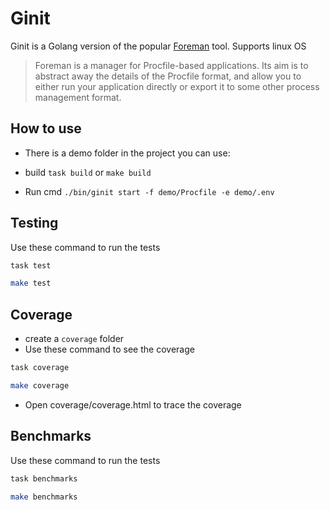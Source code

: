 # Ginit

Ginit is a Golang version of the popular [Foreman](https://ddollar.github.io/foreman/) tool.
Supports linux OS

> Foreman is a manager for Procfile-based applications. Its aim is to abstract away the details of the Procfile format, and allow you to either run your application directly or export it to some other process management format.

## How to use

- There is a demo folder in the project you can use:

- build `task build` or `make build`

- Run cmd `./bin/ginit start -f demo/Procfile -e demo/.env`

## Testing

Use these command to run the tests

```bash
task test
```

```bash
make test
```

## Coverage

- create a `coverage` folder
- Use these command to see the coverage

```bash
task coverage
```

```bash
make coverage
```

- Open coverage/coverage.html to trace the coverage

## Benchmarks

Use these command to run the tests

```bash
task benchmarks
```

```bash
make benchmarks
```
